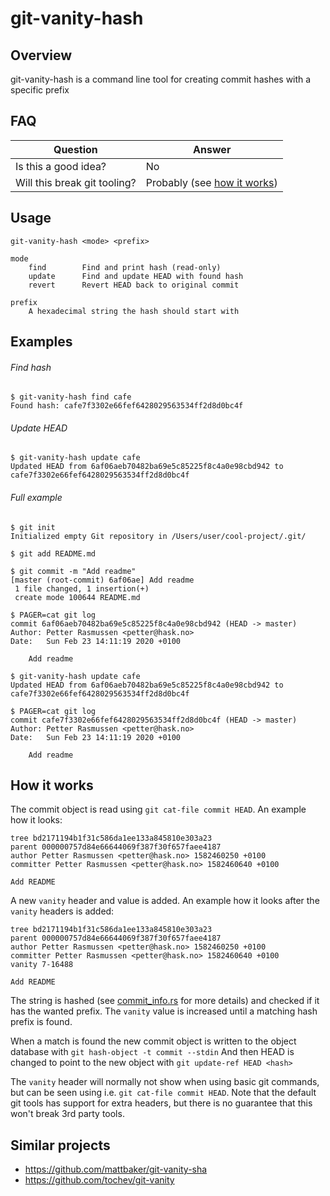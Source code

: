 # git-vanity-hash


## Overview
git-vanity-hash is a command line tool for creating commit hashes with a specific prefix


## FAQ
| Question                      | Answer                                         |
| ------------------------------|------------------------------------------------|
| Is this a good idea?          | No                                             |
| Will this break git tooling?  | Probably (see [how it works](#how-it-works))   |


## Usage
```
git-vanity-hash <mode> <prefix>

mode
    find        Find and print hash (read-only)
    update      Find and update HEAD with found hash
    revert      Revert HEAD back to original commit

prefix
    A hexadecimal string the hash should start with
```


## Examples
###### Find hash
```
$ git-vanity-hash find cafe
Found hash: cafe7f3302e66fef6428029563534ff2d8d0bc4f
```

###### Update HEAD
```
$ git-vanity-hash update cafe
Updated HEAD from 6af06aeb70482ba69e5c85225f8c4a0e98cbd942 to cafe7f3302e66fef6428029563534ff2d8d0bc4f
```

###### Full example
```
$ git init
Initialized empty Git repository in /Users/user/cool-project/.git/

$ git add README.md

$ git commit -m "Add readme"
[master (root-commit) 6af06ae] Add readme
 1 file changed, 1 insertion(+)
 create mode 100644 README.md

$ PAGER=cat git log
commit 6af06aeb70482ba69e5c85225f8c4a0e98cbd942 (HEAD -> master)
Author: Petter Rasmussen <petter@hask.no>
Date:   Sun Feb 23 14:11:19 2020 +0100

    Add readme

$ git-vanity-hash update cafe
Updated HEAD from 6af06aeb70482ba69e5c85225f8c4a0e98cbd942 to cafe7f3302e66fef6428029563534ff2d8d0bc4f

$ PAGER=cat git log
commit cafe7f3302e66fef6428029563534ff2d8d0bc4f (HEAD -> master)
Author: Petter Rasmussen <petter@hask.no>
Date:   Sun Feb 23 14:11:19 2020 +0100

    Add readme
```


## How it works
The commit object is read using `git cat-file commit HEAD`.
An example how it looks:
```
tree bd2171194b1f31c586da1ee133a845810e303a23
parent 000000757d84e66644069f387f30f657faee4187
author Petter Rasmussen <petter@hask.no> 1582460250 +0100
committer Petter Rasmussen <petter@hask.no> 1582460640 +0100

Add README
```

A new `vanity` header and value is added.
An example how it looks after the `vanity` headers is added:
```
tree bd2171194b1f31c586da1ee133a845810e303a23
parent 000000757d84e66644069f387f30f657faee4187
author Petter Rasmussen <petter@hask.no> 1582460250 +0100
committer Petter Rasmussen <petter@hask.no> 1582460640 +0100
vanity 7-16488

Add README
```

The string is hashed (see [commit_info.rs](src/git_vanity_hash/commit_info.rs) for more details) and checked if it has the wanted prefix.
The `vanity` value is increased until a matching hash prefix is found.

When a match is found the new commit object is written to the object database with `git hash-object -t commit --stdin`
And then HEAD is changed to point to the new object with `git update-ref HEAD <hash>`


The `vanity` header will normally not show when using basic git commands, but can be seen using i.e. `git cat-file commit HEAD`.
Note that the default git tools has support for extra headers, but there is no guarantee that this won't break 3rd party tools.


## Similar projects
* https://github.com/mattbaker/git-vanity-sha
* https://github.com/tochev/git-vanity
